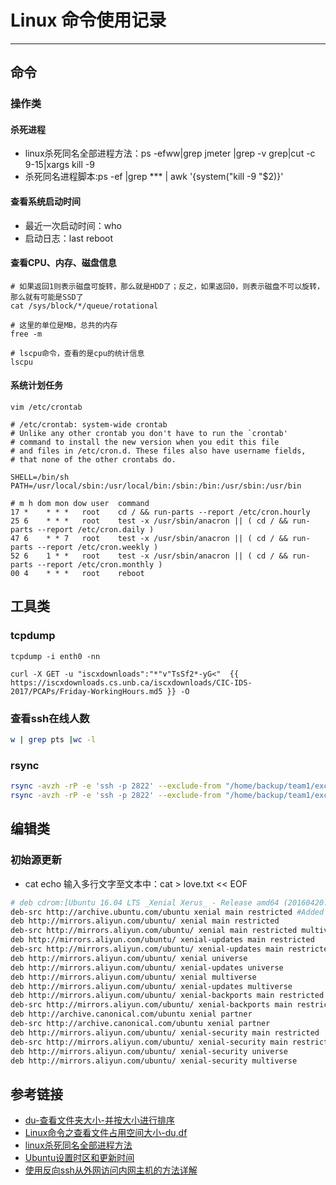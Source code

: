 # Linux 命令使用记录
***
## 命令
### 操作类
#### 杀死进程
- linux杀死同名全部进程方法：ps -efww|grep jmeter |grep -v grep|cut -c 9-15|xargs kill -9
- 杀死同名进程脚本:ps -ef |grep *** | awk '{system("kill -9 "$2)}'

#### 查看系统启动时间
- 最近一次启动时间：who
- 启动日志：last reboot

#### 查看CPU、内存、磁盘信息
```
# 如果返回1则表示磁盘可旋转，那么就是HDD了；反之，如果返回0，则表示磁盘不可以旋转，那么就有可能是SSD了
cat /sys/block/*/queue/rotational

# 这里的单位是MB，总共的内存
free -m

# lscpu命令，查看的是cpu的统计信息
lscpu
```

#### 系统计划任务
```
vim /etc/crontab

# /etc/crontab: system-wide crontab
# Unlike any other crontab you don't have to run the `crontab'
# command to install the new version when you edit this file
# and files in /etc/cron.d. These files also have username fields,
# that none of the other crontabs do.

SHELL=/bin/sh
PATH=/usr/local/sbin:/usr/local/bin:/sbin:/bin:/usr/sbin:/usr/bin

# m h dom mon dow user  command
17 *    * * *   root    cd / && run-parts --report /etc/cron.hourly
25 6    * * *   root    test -x /usr/sbin/anacron || ( cd / && run-parts --report /etc/cron.daily )
47 6    * * 7   root    test -x /usr/sbin/anacron || ( cd / && run-parts --report /etc/cron.weekly )
52 6    1 * *   root    test -x /usr/sbin/anacron || ( cd / && run-parts --report /etc/cron.monthly )
00 4    * * *   root    reboot
```

## 工具类
### tcpdump
```
tcpdump -i enth0 -nn

curl -X GET -u "iscxdownloads":"*"v"TsSf2*-yG<"  {{ https://iscxdownloads.cs.unb.ca/iscxdownloads/CIC-IDS-2017/PCAPs/Friday-WorkingHours.md5 }} -O
```

### 查看ssh在线人数
```sh
w | grep pts |wc -l
```

### rsync
```sh
rsync -avzh -rP -e 'ssh -p 2822' --exclude-from "/home/backup/team1/exclude.txt" root@119.39.96.61:/home/ /home/backup/team1/home/
rsync -avzh -rP -e 'ssh -p 2822' --exclude-from "/home/backup/team1/exclude.txt" root@119.39.96.61:/home/serverBk/node19/mongo/* /var/lib/mongo/
```

## 编辑类
### 初始源更新
- cat echo 输入多行文字至文本中：cat > love.txt << EOF
```sh
# deb cdrom:[Ubuntu 16.04 LTS _Xenial Xerus_ - Release amd64 (20160420.1)]/ xenial main restricted
deb-src http://archive.ubuntu.com/ubuntu xenial main restricted #Added by software-properties
deb http://mirrors.aliyun.com/ubuntu/ xenial main restricted
deb-src http://mirrors.aliyun.com/ubuntu/ xenial main restricted multiverse universe #Added by software-properties
deb http://mirrors.aliyun.com/ubuntu/ xenial-updates main restricted
deb-src http://mirrors.aliyun.com/ubuntu/ xenial-updates main restricted multiverse universe #Added by software-properties
deb http://mirrors.aliyun.com/ubuntu/ xenial universe
deb http://mirrors.aliyun.com/ubuntu/ xenial-updates universe
deb http://mirrors.aliyun.com/ubuntu/ xenial multiverse
deb http://mirrors.aliyun.com/ubuntu/ xenial-updates multiverse
deb http://mirrors.aliyun.com/ubuntu/ xenial-backports main restricted universe multiverse
deb-src http://mirrors.aliyun.com/ubuntu/ xenial-backports main restricted universe multiverse #Added by software-properties
deb http://archive.canonical.com/ubuntu xenial partner
deb-src http://archive.canonical.com/ubuntu xenial partner
deb http://mirrors.aliyun.com/ubuntu/ xenial-security main restricted
deb-src http://mirrors.aliyun.com/ubuntu/ xenial-security main restricted multiverse universe #Added by software-properties
deb http://mirrors.aliyun.com/ubuntu/ xenial-security universe
deb http://mirrors.aliyun.com/ubuntu/ xenial-security multiverse
```

## 参考链接
- [du-查看文件夹大小-并按大小进行排序](https://blog.csdn.net/jiaobuchong/article/details/50272761)
- [Linux命令之查看文件占用空间大小-du,df](https://blog.csdn.net/wangjunjun2008/article/details/19840671)
- [linux杀死同名全部进程方法](https://blog.csdn.net/hqzxsc2006/article/details/54614589)
- [Ubuntu设置时区和更新时间](https://blog.csdn.net/qq_20480611/article/details/50325653)
- [使用反向ssh从外网访问内网主机的方法详解](https://www.jb51.net/article/112524.htm)
